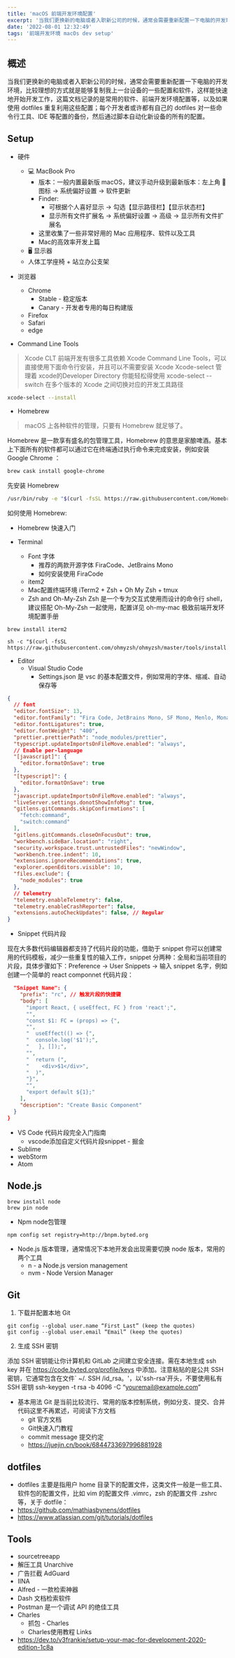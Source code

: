 ```yaml
---
title: 'macOS 前端开发环境配置'
excerpt: '当我们更换新的电脑或者入职新公司的时候，通常会需要重新配置一下电脑的开发环境，比较理想的方式就是能够复制我上一台设备的一些配置和软件，这样能快速地开始开发工作，这篇文档记录的是常用的软件、前端开发环境配置等，以及如果使用 dotfiles 重复利用这些配置'
date: '2022-08-01 12:32:49'
tags: '前端开发环境 macOs dev setup'
---
```


## 概述

当我们更换新的电脑或者入职新公司的时候，通常会需要重新配置一下电脑的开发环境，比较理想的方式就是能够复制我上一台设备的一些配置和软件，这样能快速地开始开发工作，这篇文档记录的是常用的软件、前端开发环境配置等，以及如果使用 dotfiles 重复利用这些配置；每个开发者或许都有自己的 dotfiles 对一些命令行工具、IDE 等配置的备份，然后通过脚本自动化新设备的所有的配置。

## Setup

- 硬件
  - 💻 MacBook Pro
    - 版本：一般内置最新版 macOS，建议手动升级到最新版本：左上角  图标 -> 系统偏好设置 -> 软件更新
    - Finder:
      - 可根据个人喜好显示 -> 勾选【显示路径栏】【显示状态栏】
      - 显示所有文件扩展名 -> 系统偏好设置 -> 高级 -> 显示所有文件扩展名
    - 这里收集了一些非常好用的 Mac 应用程序、软件以及工具
    - Mac的高效率开发上篇
  - 🖥 显示器
  - 人体工学座椅 + 站立办公支架
- 浏览器
  - Chrome
    - Stable - 稳定版本
    - Canary - 开发者专用的每日构建版
  - Firefox
  - Safari
  - edge

- Command Line Tools

> Xcode CLT 前端开发有很多工具依赖  Xcode Command Line Tools，可以直接使用下面命令行安装，并且可以不需要安装 Xcode
Xcode-select 管理着 xcode的Developer Directory 你能轻松得使用 xcode-select --switch 在多个版本的 Xcode 之间切换对应的开发工具路径

```sh
xcode-select --install
```

- Homebrew

> macOS 上各种软件的管理，只要有 Homebrew 就足够了。

Homebrew 是一款享有盛名的包管理工具，Homebrew 的意思是家酿啤酒。基本上下面所有的软件都可以通过它在终端通过执行命令来完成安装，例如安装 Google Chrome ：

```sh
brew cask install google-chrome
```

先安装 Homebrew

```sh
/usr/bin/ruby -e "$(curl -fsSL https://raw.githubusercontent.com/Homebrew/install/master/install)"
```

如何使用 Homebrew:

- Homebrew 快速入门

- Terminal
  - Font 字体
    - 推荐的两款开源字体 FiraCode、JetBrains Mono
    - 如何安装使用 FiraCode
  - item2
  - Mac配置终端环境 iTerm2 + Zsh + Oh My Zsh + tmux
  - Zsh and Oh-My-Zsh
Zsh 是一个专为交互式使用而设计的命令行 shell，建议搭配 Oh-My-Zsh 一起使用，配置详见 oh-my-mac 极致前端开发环境配置手册

```shell
brew install iterm2
```

```shell
sh -c "$(curl -fsSL https://raw.githubusercontent.com/ohmyzsh/ohmyzsh/master/tools/install.sh)"
```

- Editor
  - Visual Studio Code
    - Settings.json 是 vsc 的基本配置文件，例如常用的字体、缩减、自动保存等

```json
{
  // font
  "editor.fontSize": 13,
  "editor.fontFamily": "Fira Code, JetBrains Mono, SF Mono, Menlo, Monaco, 'Courier New', monospace",
  "editor.fontLigatures": true,
  "editor.fontWeight": "400",
  "prettier.prettierPath": "node_modules/prettier",
  "typescript.updateImportsOnFileMove.enabled": "always",
  // Enable per-language
  "[javascript]": {
    "editor.formatOnSave": true
  },
  "[typescript]": {
    "editor.formatOnSave": true
  },
  "javascript.updateImportsOnFileMove.enabled": "always",
  "liveServer.settings.donotShowInfoMsg": true,
  "gitlens.gitCommands.skipConfirmations": [
    "fetch:command",
    "switch:command"
  ],
  "gitlens.gitCommands.closeOnFocusOut": true,
  "workbench.sideBar.location": "right",
  "security.workspace.trust.untrustedFiles": "newWindow",
  "workbench.tree.indent": 10,
  "extensions.ignoreRecommendations": true,
  "explorer.openEditors.visible": 10,
  "files.exclude": {
    "node_modules": true
  },
  // telemetry
  "telemetry.enableTelemetry": false,
  "telemetry.enableCrashReporter": false,
  "extensions.autoCheckUpdates": false, // Regular
}

```

- Snippet 代码片段

现在大多数代码编辑器都支持了代码片段的功能，借助于 snippet 你可以创建常用的代码模板，减少一些重复性的输入工作，snippet  分两种：全局和当前项目的片段，具体步骤如下：Preference -> User Snippets -> 输入 snippet 名字，例如创建一个简单的 react componnet 代码片段：

``` json
  "Snippet Name": {
    "prefix": "rc", // 触发片段的快捷键
    "body": [
      "import React, { useEffect, FC } from 'react';",
      "",
      "const $1: FC = (props) => {",
      "",
      "  useEffect(() => {",
      "  console.log('$1');",
      "   }, []);",
      "",
      "  return (",
      "    <div>$1</div>",
      "  )",
      "}",
      "",
      "export default ${1};"
    ],
    "description": "Create Basic Component"
  }
}
```

  - VS Code 代码片段完全入门指南
    - vscode添加自定义代码片段snippet - 掘金
  - Sublime
  - webStorm
  - Atom

## Node.js

```shell
brew install node
brew pin node
```

- Npm node包管理

```
npm config set registry=http://bnpm.byted.org
```

- Node.js 版本管理，通常情况下本地开发会出现需要切换 node 版本，常用的两个工具
  - n - a Node.js version management
  - nvm - Node Version Manager

## Git

1. 下载并配置本地 Git

```shell
git config --global user.name “First Last” (keep the quotes)
git config --global user.email “Email” (keep the quotes)
```

2. 生成 SSH 密钥

添加 SSH 密钥能让你计算机和 GitLab 之间建立安全连接。需在本地生成 ssh key 并在 https://code.byted.org/profile/keys 中添加。注意粘贴的是公共 SSH 密钥，它通常包含在文件` ~/. SSH /id_rsa。'，以'ssh-rsa'开头，不要使用私有 SSH 密钥
ssh-keygen -t rsa -b 4096 -C “youremail@example.com”

- 基本用法
Git 是当前比较流行、常用的版本控制系统，例如分支、提交、合并代码这里不再累述，可阅读下方文档
  - git 官方文档
  - Git快速入门教程  
  - commit message 提交约定
  - https://juejin.cn/book/6844733697996881928

## dotfiles
  - dotfiles 主要是指用户 home 目录下的配置文件，这类文件一般是一些工具、软件包的配置文件，比如 vim 的配置文件 .vimrc，zsh 的配置文件 .zshrc 等，关于 dotfile：
  - https://github.com/mathiasbynens/dotfiles
  - https://www.atlassian.com/git/tutorials/dotfiles

## Tools
  - sourcetreeapp
  - 解压工具 Unarchive
  - 广告拦截 AdGuard
  - IINA
  - Alfred - 一款检索神器
  - Dash 文档检索软件
  - Postman 是一个调试 API 的绝佳工具
  - Charles
    - 抓包 - Charles 
    - Charles使用教程
Links
- https://dev.to/v3frankie/setup-your-mac-for-development-2020-edition-1c8a
